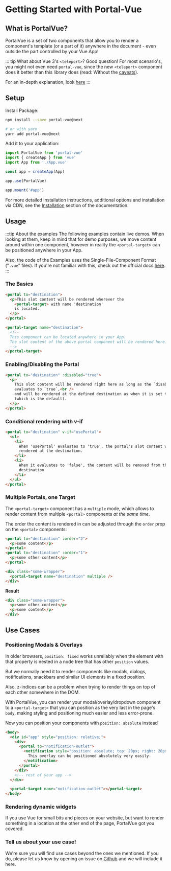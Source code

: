 # Getting Started with Portal-Vue

## What is PortalVue?

PortalVue is a set of two components that allow you to render a component's template
(or a part of it) anywhere in the document - even outside the part controlled by your Vue App!

::: tip What about Vue 3's `<teleport>`?
Good question! For most scenario's, you might not even need `portal-vue`, since the new `<teleport>` component does it better than this library does (read: Without the [caveats](./caveats.md)).

For an in-depth explanation, look [here](#) <!-- TODO: provide link -->
:::

## Setup

Install Package:

```bash
npm install --save portal-vue@next

# or with yarn
yarn add portal-vue@next
```

Add it to your application:

```js
import PortalVue from 'portal-vue'
import { createApp } from 'vue'
import App from './App.vue'

const app = createApp(App)

app.use(PortalVue)

app.mount('#app')
```

For more detailed installation instructions, additional options and installation via CDN,
see the [Installation](./installation.md) section of the documentation.

## Usage

:::tip About the examples
The following examples contain live demos. When looking at them, keep in mind that for demo purposes, we move content around within one component, however in reality the `<portal-target>` can be positioned anywhere in your App.

Also, the code of the Examples uses the Single-File-Component Format ("`.vue`" files). If you're not familiar with this, check out the official docs [here](https://vuejs.org/v2/guide/single-file-components.html).
:::

### The Basics

<!-- prettier-ignore -->
```html
<portal to="destination">
  <p>This slot content will be rendered wherever the
    <portal-target> with name 'destination'
    is located.
  </p>
</portal>

<portal-target name="destination">
  <!--
  This component can be located anywhere in your App.
  The slot content of the above portal component will be rendered here.
  -->
</portal-target>
```

<!-- <SplitDisplay>
  <Examples-Basic slot="example"/>
  <<< @/docs/.vuepress/components/Examples/Basic.vue
</SplitDisplay> -->

### Enabling/Disabling the Portal

<!-- prettier-ignore -->
```html
<portal to="destination" :disabled="true">
  <p>
    This slot content will be rendered right here as long as the `disabled` prop
    evaluates to `true`,<br />
    and will be rendered at the defined destination as when it is set to `false`
    (which is the default).
  </p>
</portal>
```

<!-- <SplitDisplay>
  <Examples-Disable slot="example"/>
  <<< @/docs/.vuepress/components/Examples/Disable.vue{3,11,16}
</SplitDisplay> -->

### Conditional rendering with v-if

<!-- prettier-ignore -->
```html
<portal to="destination" v-if="usePortal">
  <ul>
    <li>
      When 'usePortal' evaluates to 'true', the portal's slot content will be
      rendered at the destination.
    </li>
    <li>
      When it evaluates to 'false', the content will be removed from the
      destination
    </li>
  </ul>
</portal>
```

<!-- <SplitDisplay>
  <Examples-Conditional slot="example"/>
  <<< @/docs/.vuepress/components/Examples/Conditional.vue{3,13}
</SplitDisplay> -->

### Multiple Portals, one Target

The `<portal-target>` component has a `multiple` mode, which allows to render content from multiple `<portal>` components _at the same time_.

The order the content is rendered in can be adjusted through the `order` prop on the `<portal>` components:

<!-- prettier-ignore -->
```html
<portal to="destination" :order="2">
  <p>some content</p>
</portal>
<portal to="destination" :order="1">
  <p>some other content</p>
</portal>

<div class="some-wrapper">
  <portal-target name="destination" multiple />
</div>
```

**Result**

<!-- prettier-ignore -->
```html
<div class="some-wrapper">
  <p>some other content</p>
  <p>some content</p>
</div>
```

<!--
**Live Example**

<SplitDisplay>
  <Examples-Multiple slot="example"/>
  <<< @/docs/.vuepress/components/Examples/Multiple.vue{6,12,17}
</SplitDisplay> 
-->

## Use Cases

### Positioning Modals & Overlays

In older browsers, `position: fixed` works unreliably when the element with that property is nested in a node tree that has other `position` values.

But we normally need it to render components like modals, dialogs, notifications, snackbars and similar UI elements in a fixed position.

Also, z-indices can be a problem when trying to render things on top of each other somewhere in the DOM.

With PortalVue, you can render your modal/overlay/dropdown component to a `<portal-target>` that you can position as the very last in the page's `body`, making styling and positioning much easier and less error-prone.

Now you can position your components with `position: absolute` instead

<!-- prettier-ignore -->
```html
<body>
  <div id="app" style="position: relative;">
    <div>
      <portal to="notification-outlet">
        <notification style="position: absolute; top: 20px; right: 20px;">
          This overlay can be positioned absolutely very easily.
        </notification>
      </portal>
    </div>
    <!-- rest of your app -->
  </div>

  <portal-target name="notification-outlet"></portal-target>
</body>
```

### Rendering dynamic widgets

If you use Vue for small bits and pieces on your website, but want to render something in a location at the other end of the page, PortalVue got you covered.

### Tell us about your use case!

We're sure you will find use cases beyond the ones we mentioned. If you do, please
let us know by opening an issue on <a href="http://github.com/linusborg/portal-vue">Github</a>
and we will include it here.
